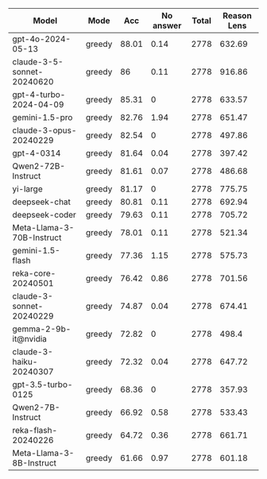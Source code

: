 |           Model            |  Mode  |  Acc  |  No answer  |  Total  |  Reason Lens  |
|----------------------------|--------|-------|-------------|---------|---------------|
|     gpt-4o-2024-05-13      | greedy | 88.01 |    0.14     |  2778   |    632.69     |
| claude-3-5-sonnet-20240620 | greedy |  86   |    0.11     |  2778   |    916.86     |
|   gpt-4-turbo-2024-04-09   | greedy | 85.31 |      0      |  2778   |    633.57     |
|       gemini-1.5-pro       | greedy | 82.76 |    1.94     |  2778   |    651.47     |
|   claude-3-opus-20240229   | greedy | 82.54 |      0      |  2778   |    497.86     |
|         gpt-4-0314         | greedy | 81.64 |    0.04     |  2778   |    397.42     |
|     Qwen2-72B-Instruct     | greedy | 81.61 |    0.07     |  2778   |    486.68     |
|          yi-large          | greedy | 81.17 |      0      |  2778   |    775.75     |
|       deepseek-chat        | greedy | 80.81 |    0.11     |  2778   |    692.94     |
|       deepseek-coder       | greedy | 79.63 |    0.11     |  2778   |    705.72     |
| Meta-Llama-3-70B-Instruct  | greedy | 78.01 |    0.11     |  2778   |    521.34     |
|      gemini-1.5-flash      | greedy | 77.36 |    1.15     |  2778   |    575.73     |
|     reka-core-20240501     | greedy | 76.42 |    0.86     |  2778   |    701.56     |
|  claude-3-sonnet-20240229  | greedy | 74.87 |    0.04     |  2778   |    674.41     |
|    gemma-2-9b-it@nvidia    | greedy | 72.82 |      0      |  2778   |     498.4     |
|  claude-3-haiku-20240307   | greedy | 72.32 |    0.04     |  2778   |    647.72     |
|     gpt-3.5-turbo-0125     | greedy | 68.36 |      0      |  2778   |    357.93     |
|     Qwen2-7B-Instruct      | greedy | 66.92 |    0.58     |  2778   |    533.43     |
|    reka-flash-20240226     | greedy | 64.72 |    0.36     |  2778   |    661.71     |
|  Meta-Llama-3-8B-Instruct  | greedy | 61.66 |    0.97     |  2778   |    601.18     |